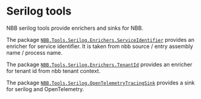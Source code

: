 # Serilog tools

NBB serilog tools provide enrichers and sinks for NBB.

The package [`NBB.Tools.Serilog.Enrichers.ServiceIdentifier`](NBB.Tools.Serilog.Enrichers.ServiceIdentifier) provides an enricher for service identifier. It is taken from nbb source / entry assembly name / process name.

The package [`NBB.Tools.Serilog.Enrichers.TenantId`](NBB.Tools.Serilog.Enrichers.TenantId) provides an enricher for tenant id from nbb tenant context.

The package [`NBB.Tools.Serilog.OpenTelemetryTracingSink`](NBB.Tools.Serilog.OpenTelemetrySink) provides a sink for serilog and OpenTelemetry.
